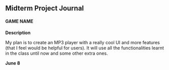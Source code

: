 ## Midterm Project Journal

#### GAME NAME

**Description**

My plan is to create an MP3 player with a really cool UI and more features (that I feel would be helpful for users). It will use all the functionalities learnt in the class until now and some other extra ones. 

**June 8**
